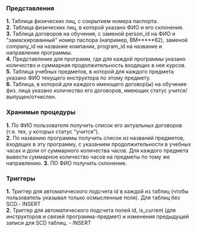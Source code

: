 
### Представления
**1.** Таблица физических лиц, с сокрытием номера паспорта. \
**2.** Таблица физических лиц, в которой указано ФИО и его склонения. \
**3.** Таблица договоров на обучения, с заменой person_id на ФИО и "замаскированный" номер паспора (например, BM*****62), заменой company_id на название компании, program_id на название и направление программы. \
**4.** Представление для программ, где для каждой программы указано количество и суммарная продолжительность входящих в нее курсов. \
**5.** Таблица учебных предметов, в которой для каждого предмета указано ФИО текущего инструктора по этому предмету. \
**6.** Таблица, в которой для каждого имеющего договор(ы) на обучение физ. лица указано количество его договоров, имеющих статус учится/выпущен/отчислен.

### Хранимые процедуры
**1.** По ФИО пользователя получить список его актуальных договоров (т.е. тех, у которых статус "учится"). \
**2.** По названию программы получить список из названий предметов, входящих в эту программу, с указанием продолжительности в учебных часах и доли от суммарного количества часов. Для каждого предмета вывести суммарное количество часов на предметы по тому же направлению. 
**3.** ПО ФИО получить склонение.

### Триггеры
**1.** Триггер для автоматического подсчета id в каждой из таблиц (чтобы пользователь указывал только осмысленные поля). Для таблиц без SCD.- INSERT \
**2.** Триггер для автоматического подсчета полей id, is_current (для инструкторов и связей программа-предмет) и изменения предыдущей записи для SCD таблиц. - INSERT
